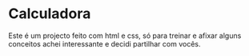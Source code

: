# Calculadora
Este é um projecto feito com html e css, só para treinar e afixar alguns conceitos achei interessante e decidi partilhar com vocês.
